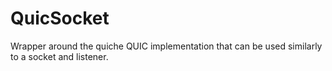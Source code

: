 # QuicSocket

Wrapper around the quiche QUIC implementation that can be used similarly to a socket and listener.
